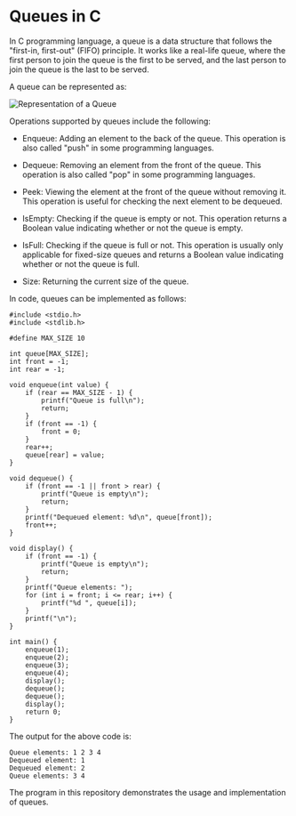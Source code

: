 # Queues in C

In C programming language, a queue is a data structure that follows the "first-in, first-out" (FIFO) principle. It works like a real-life queue, where the first person to join the queue is the first to be served, and the last person to join the queue is the last to be served.

A queue can be represented as:

![Representation of a Queue](https://media.geeksforgeeks.org/wp-content/cdn-uploads/20221213113312/Queue-Data-Structures.png)

Operations supported by queues include the following:

- Enqueue: Adding an element to the back of the queue. This operation is also called "push" in some programming languages.

- Dequeue: Removing an element from the front of the queue. This operation is also called "pop" in some programming languages.

- Peek: Viewing the element at the front of the queue without removing it. This operation is useful for checking the next element to be dequeued.

- IsEmpty: Checking if the queue is empty or not. This operation returns a Boolean value indicating whether or not the queue is empty.

- IsFull: Checking if the queue is full or not. This operation is usually only applicable for fixed-size queues and returns a Boolean value indicating whether or not the queue is full.

- Size: Returning the current size of the queue.

In code, queues can be implemented as follows:

```
#include <stdio.h>
#include <stdlib.h>

#define MAX_SIZE 10

int queue[MAX_SIZE];
int front = -1;
int rear = -1;

void enqueue(int value) {
    if (rear == MAX_SIZE - 1) {
        printf("Queue is full\n");
        return;
    }
    if (front == -1) {
        front = 0;
    }
    rear++;
    queue[rear] = value;
}

void dequeue() {
    if (front == -1 || front > rear) {
        printf("Queue is empty\n");
        return;
    }
    printf("Dequeued element: %d\n", queue[front]);
    front++;
}

void display() {
    if (front == -1) {
        printf("Queue is empty\n");
        return;
    }
    printf("Queue elements: ");
    for (int i = front; i <= rear; i++) {
        printf("%d ", queue[i]);
    }
    printf("\n");
}

int main() {
    enqueue(1);
    enqueue(2);
    enqueue(3);
    enqueue(4);
    display();
    dequeue();
    dequeue();
    display();
    return 0;
}
```

The output for the above code is:

```
Queue elements: 1 2 3 4 
Dequeued element: 1
Dequeued element: 2
Queue elements: 3 4 
```

The program in this repository demonstrates the usage and implementation of queues.


